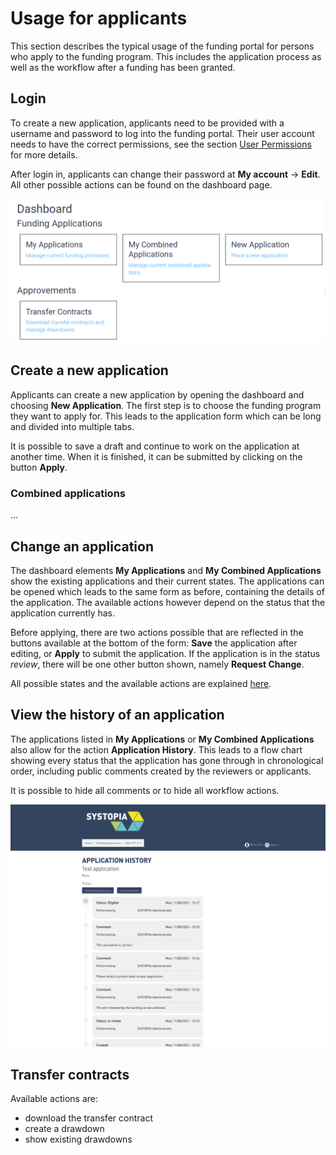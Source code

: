 # Usage for applicants

This section describes the typical usage of the funding portal for persons who apply to the funding program. This includes the application process as well as the workflow after a funding has been granted.

## Login

To create a new application, applicants need to be provided with a username and password to log into the funding portal.  Their user account needs to have the correct permissions, see the section [User Permissions](../administration/user-permissions.md) for more details.

After login in, applicants can change their password at **My account** → **Edit**. All other possible actions can be found on the dashboard page.

![Dashboard page](.././img/drupal_dashboard.png)

## Create a new application

Applicants can create a new application by opening the dashboard and choosing **New Application**. The first step is to choose the funding program they want to apply for. This leads to the application form which can be long and divided into multiple tabs.

It is possible to save a draft and continue to work on the application at another time. When it is finished, it can be submitted by clicking on the button **Apply**.

###  Combined applications

...

## Change an application

The dashboard elements **My Applications** and **My Combined Applications** show the existing applications and their current states. The applications can be opened which leads to the same form as before, containing the details of the application. The available actions however depend on the status that the application currently has.

Before applying, there are two actions possible that are reflected in the buttons available at the bottom of the form: **Save** the application after editing, or **Apply** to submit the application. If the application is in the status _review_, there will be one other button shown, namely **Request Change**.

All possible states and the available actions are explained [here]().

## View the history of an application

The applications listed in **My Applications** or **My Combined Applications** also allow for the action **Application History**. This leads to a flow chart showing every status that the application has gone through in chronological order, including public comments created by the reviewers or applicants.

It is possible to hide all comments or to hide all workflow actions.

![screenshot of application history](../img/drupal_application_history.png)

## Transfer contracts

Available actions are:

* download the transfer contract
* create a drawdown
* show existing drawdowns








